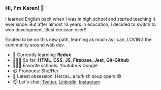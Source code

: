 ### Hi, I'm Karen! 👋

I learned English back when I was in high school and started teaching it ever since. But after almost 13 years in education, I decided to switch to web development. Best decision ever!! 

Excited to be on this new path, learning as much as I can, LOVING the community around web dev.  


- 🧠 Currently learning: **Redux**
- 👩🏻‍💻 So far: **HTML**, **CSS**, **JS**, **Firebase**, **Jest**, **Git-Github**
- 👩🏻‍🎓 Favorite schools: Youtube & Google 
- 😄 Pronouns: She/Her
- 💙 Latest obsession: Hercai...a turkish soup opera 😅
- 📫 Let's chat: [Twitter](https://twitter.com/karenpoveda29), [LinkedIn](https://www.linkedin.com/in/karenpoveda29/), [Instagram](https://www.instagram.com/karenpoveda29/)




<!--- 
- 🤔 I’m looking for help with ...
- 💬 Ask me about ... 


-->

